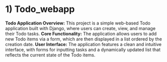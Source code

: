 # 1) Todo_webapp

**Todo Application Overview:** This project is a simple web-based Todo application built with Django, where users can create, view, and manage their Todo tasks.
**Core Functionality:** The application allows users to add new Todo items via a form, which are then displayed in a list ordered by the creation date.
**User Interface:** The application features a clean and intuitive interface, with forms for inputting tasks and a dynamically updated list that reflects the current state of the Todo items.
